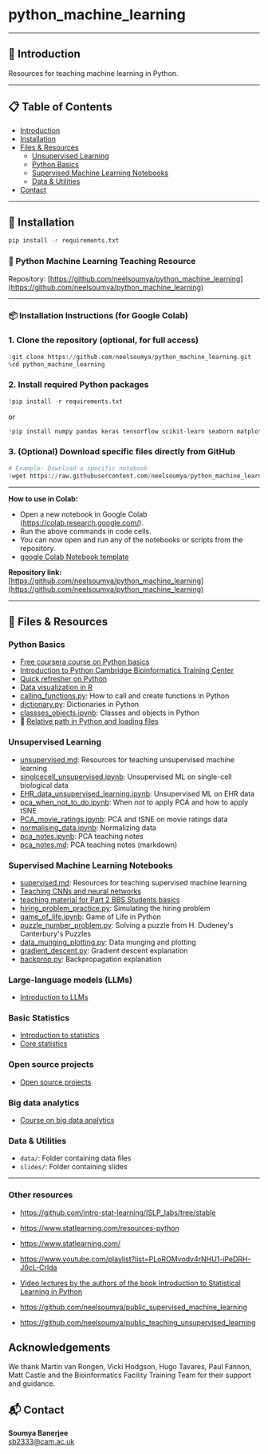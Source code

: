 # python_machine_learning

---

## 🧠 Introduction

Resources for teaching machine learning in Python.

---

## 📋 Table of Contents

- [Introduction](#-introduction)
- [Installation](#-installation)
- [Files & Resources](#-files--resources)
  - [Unsupervised Learning](#unsupervised-learning)
  - [Python Basics](#python-basics)
  - [Supervised Machine Learning Notebooks](#supervised-machine-learning-notebooks)
  - [Data & Utilities](#data--utilities)
- [Contact](#Contact)

---

## 💾 Installation

```bash
pip install -r requirements.txt
```

### 🧠 Python Machine Learning Teaching Resource

Repository: [https://github.com/neelsoumya/python_machine_learning](https://github.com/neelsoumya/python_machine_learning)

---

### 📦 Installation Instructions (for Google Colab)

### 1. Clone the repository (optional, for full access)
```python
!git clone https://github.com/neelsoumya/python_machine_learning.git
%cd python_machine_learning
```

### 2. Install required Python packages
```python
!pip install -r requirements.txt
```

or

```python
!pip install numpy pandas keras tensorflow scikit-learn seaborn matplotlib
```

### 3. (Optional) Download specific files directly from GitHub
```python
# Example: Download a specific notebook
!wget https://raw.githubusercontent.com/neelsoumya/python_machine_learning/main/PCA_movie_ratings.ipynb
```

---

**How to use in Colab:**
- Open a new notebook in Google Colab (https://colab.research.google.com/).
- Run the above commands in code cells.
- You can now open and run any of the notebooks or scripts from the repository.
- [google Colab Notebook template](https://github.com/neelsoumya/python_machine_learning/blob/main/teaching.ipynb)

**Repository link:**  
[https://github.com/neelsoumya/python_machine_learning](https://github.com/neelsoumya/python_machine_learning)

---

## 📁 Files & Resources

### Python Basics
- [Free coursera course on Python basics](https://www.coursera.org/learn/python?specialization=python)
- [Introduction to Python Cambridge Bioinformatics Training Center](https://cambiotraining.github.io/data-analysis-in-r-and-python/)
- [Quick refresher on Python](https://github.com/neelsoumya/python_machine_learning/blob/main/refresher_python.ipynb)
- [Data visualization in R](https://cambiotraining.github.io/dataviz-figdesign/index.html)
- [calling_functions.py](https://github.com/neelsoumya/python_machine_learning/blob/main/calling_functions.py): How to call and create functions in Python
- [dictionary.py](https://github.com/neelsoumya/python_machine_learning/blob/main/dictionary.py): Dictionaries in Python
- [classses_objects.ipynb](https://github.com/neelsoumya/python_machine_learning/blob/main/classses_objects.ipynb): Classes and objects in Python
- 📓 [Relative path in Python and loading files](https://github.com/neelsoumya/python_machine_learning/blob/main/pandas_read_csv_paths.md)


### Unsupervised Learning
- [unsupervised.md](https://github.com/neelsoumya/python_machine_learning/blob/main/unsupervised.md): Resources for teaching unsupervised machine learning
- [singlcecell_unsupervised.ipynb](https://github.com/neelsoumya/python_machine_learning/blob/main/singlcecell_unsupervised.ipynb): Unsupervised ML on single-cell biological data
- [EHR_data_unsupervised_learning.ipynb](https://github.com/neelsoumya/python_machine_learning/blob/main/EHR_data_unsupervised_learning.ipynb): Unsupervised ML on EHR data
- [pca_when_not_to_do.ipynb](https://github.com/neelsoumya/python_machine_learning/blob/main/pca_when_not_to_do.ipynb): When *not* to apply PCA and how to apply tSNE
- [PCA_movie_ratings.ipynb](https://github.com/neelsoumya/python_machine_learning/blob/main/PCA_movie_ratings.ipynb): PCA and tSNE on movie ratings data
- [normalising_data.ipynb](https://github.com/neelsoumya/python_machine_learning/blob/main/normalising_data.ipynb): Normalizing data
- [pca_notes.ipynb](https://github.com/neelsoumya/python_machine_learning/blob/main/pca_notes.ipynb): PCA teaching notes
- [pca_notes.md](https://github.com/neelsoumya/python_machine_learning/blob/main/pca_notes.md): PCA teaching notes (markdown)


### Supervised Machine Learning Notebooks
- [supervised.md](https://github.com/neelsoumya/python_machine_learning/blob/main/supervised.md): Resources for teaching supervised machine learning
- [Teaching CNNs and neural networks](https://github.com/neelsoumya/teaching_neural_networks)
- [teaching material for Part 2 BBS Students basics](https://github.com/neelsoumya/public_supervised_machine_learning)
- [hiring_problem_practice.py](https://github.com/neelsoumya/python_machine_learning/blob/main/hiring_problem_practice.py): Simulating the hiring problem
- [game_of_life.ipynb](https://github.com/neelsoumya/python_machine_learning/blob/main/game_of_life.ipynb): Game of Life in Python
- [puzzle_number_problem.py](https://github.com/neelsoumya/python_machine_learning/blob/main/puzzle_number_problem.py): Solving a puzzle from H. Dudeney's Canterbury's Puzzles
- [data_munging_plotting.py](https://github.com/neelsoumya/python_machine_learning/blob/main/data_munging_plotting.py): Data munging and plotting
- [gradient_descent.py](https://github.com/neelsoumya/python_machine_learning/blob/main/gradient_descent.py): Gradient descent explanation
- [backprop.py](https://github.com/neelsoumya/python_machine_learning/blob/main/backprop.py): Backpropagation explanation


### Large-language models (LLMs)
- [Introduction to LLMs](https://github.com/neelsoumya/intro_to_LMMs)


### Basic Statistics
- [Introduction to statistics](https://github.com/neelsoumya/basic_statistics)
- [Core statistics](https://cambiotraining.github.io/corestats/)

### Open source projects
- [Open source projects](https://github.com/neelsoumya/public_open_source_data_science)


### Big data analytics
- [Course on big data analytics](https://github.com/neelsoumya/teaching_big_data_analytics)

### Data & Utilities
- `data/`: Folder containing data files
- `slides/`: Folder containing slides

---


### Other resources

* https://github.com/intro-stat-learning/ISLP_labs/tree/stable

* https://www.statlearning.com/resources-python

* https://www.statlearning.com/

* https://www.youtube.com/playlist?list=PLoROMvodv4rNHU1-iPeDRH-J0cL-CrIda

* [Video lectures by the authors of the book Introduction to Statistical Learning in Python](https://www.youtube.com/playlist?list=PLoROMvodv4rNHU1-iPeDRH-J0cL-CrIda)

* https://github.com/neelsoumya/public_supervised_machine_learning

* https://github.com/neelsoumya/public_teaching_unsupervised_learning
  

## Acknowledgements

We thank Martin van Rongen, Vicki Hodgson, Hugo Tavares, Paul Fannon, Matt Castle and the Bioinformatics Facility Training Team for their support and guidance.

  

## 📬 Contact

**Soumya Banerjee**  
sb2333@cam.ac.uk
